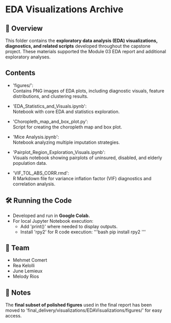 # EDA Visualizations Archive

## 📌 Overview

This folder contains the **exploratory data analysis (EDA) visualizations, diagnostics, and related scripts** developed throughout the capstone project. These materials supported the Module 03 EDA report and additional exploratory analyses.

## Contents

- 'figures/':  
  Contains PNG images of EDA plots, including diagnostic visuals, feature distributions, and clustering results.

- 'EDA_Statistics_and_Visuals.ipynb':  
  Notebook with core EDA and statistics exploration.

- 'Choropleth_map_and_box_plot.py':  
  Script for creating the choropleth map and box plot.

- 'Mice Analysis.ipynb':  
  Notebook analyzing multiple imputation strategies.

- 'Pairplot_Region_Exploration_Visuals.ipynb':  
  Visuals notebook showing pairplots of uninsured, disabled, and elderly population data.

- 'VIF_TOL_ABS_CORR.rmd':  
  R Markdown file for variance inflation factor (VIF) diagnostics and correlation analysis.

## 🛠️ Running the Code

- Developed and run in **Google Colab.**
- For local Jupyter Notebook execution:
  - Add 'print()' where needed to display outputs.
  - Install 'rpy2' for R code execution:
    '''bash
    pip install rpy2
    '''

## 👥 Team

* Mehmet Comert
* Rea Kelolli
* June Lemieux
* Melody Rios

## 🔎 Notes

The **final subset of polished figures** used in the final report has been moved to 'final_delivery/visualizations/EDAVisualizations/figures/' for easy access.

